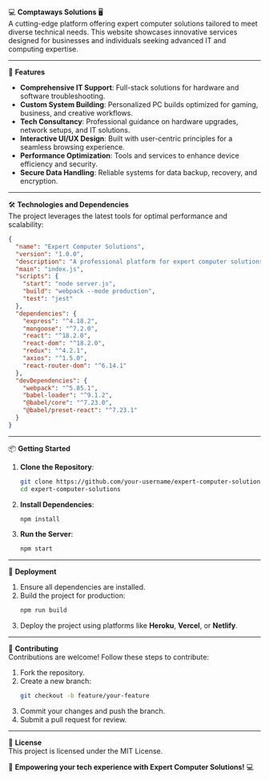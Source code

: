 💻 **Comptaways Solutions** 🖥️  
A cutting-edge platform offering expert computer solutions tailored to meet diverse technical needs. This website showcases innovative services designed for businesses and individuals seeking advanced IT and computing expertise.

---

🚀 **Features**  
- **Comprehensive IT Support**: Full-stack solutions for hardware and software troubleshooting.  
- **Custom System Building**: Personalized PC builds optimized for gaming, business, and creative workflows.  
- **Tech Consultancy**: Professional guidance on hardware upgrades, network setups, and IT solutions.  
- **Interactive UI/UX Design**: Built with user-centric principles for a seamless browsing experience.  
- **Performance Optimization**: Tools and services to enhance device efficiency and security.  
- **Secure Data Handling**: Reliable systems for data backup, recovery, and encryption.  

---

🛠️ **Technologies and Dependencies**  
The project leverages the latest tools for optimal performance and scalability:  

```json
{
  "name": "Expert Computer Solutions",
  "version": "1.0.0",
  "description": "A professional platform for expert computer solutions.",
  "main": "index.js",
  "scripts": {
    "start": "node server.js",
    "build": "webpack --mode production",
    "test": "jest"
  },
  "dependencies": {
    "express": "^4.18.2",
    "mongoose": "^7.2.0",
    "react": "^18.2.0",
    "react-dom": "^18.2.0",
    "redux": "^4.2.1",
    "axios": "^1.5.0",
    "react-router-dom": "^6.14.1"
  },
  "devDependencies": {
    "webpack": "^5.85.1",
    "babel-loader": "^9.1.2",
    "@babel/core": "^7.23.0",
    "@babel/preset-react": "^7.23.1"
  }
}
```

---

 

📦 **Getting Started**  
1. **Clone the Repository**:  
   ```bash
   git clone https://github.com/your-username/expert-computer-solutions.git
   cd expert-computer-solutions
   ```  
2. **Install Dependencies**:  
   ```bash
   npm install
   ```  
3. **Run the Server**:  
   ```bash
   npm start
   ```  

---

🔧 **Deployment**  
1. Ensure all dependencies are installed.  
2. Build the project for production:  
   ```bash
   npm run build
   ```  
3. Deploy the project using platforms like **Heroku**, **Vercel**, or **Netlify**.  

---

🤝 **Contributing**  
Contributions are welcome! Follow these steps to contribute:  
1. Fork the repository.  
2. Create a new branch:  
   ```bash
   git checkout -b feature/your-feature
   ```  
3. Commit your changes and push the branch.  
4. Submit a pull request for review.  

---

📄 **License**  
This project is licensed under the MIT License.  

🌟 **Empowering your tech experience with Expert Computer Solutions!** 💻
